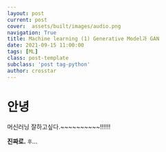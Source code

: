```yaml
---
layout: post
current: post
cover:  assets/built/images/audio.png
navigation: True
title: Machine learning (1) Generative Model과 GAN
date: 2021-09-15 11:00:00
tags: [ML]
class: post-template
subclass: 'post tag-python'
author: crosstar
---
```



# 안녕
머신러닝 잘하고싶다.~~~~~~~~~~!!!!!!

**진짜로.**
`후`...
